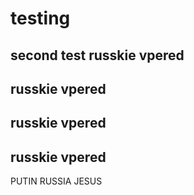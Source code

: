 # testing
second test 
russkie vpered
--------------
russkie vpered
--------------
russkie vpered
--------------
russkie vpered
--------------
PUTIN RUSSIA JESUS
